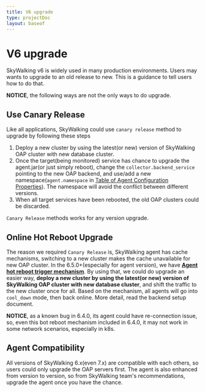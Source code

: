 ```yaml
---
title: V6 upgrade
type: projectDoc
layout: baseof
---
```

# V6 upgrade
SkyWalking v6 is widely used in many production environments. Users may wants to upgrade to an old release to new.
This is a guidance to tell users how to do that.

**NOTICE**, the following ways are not the only ways to do upgrade.

## Use Canary Release
Like all applications, SkyWalking could use `canary release` method to upgrade by following these steps
1. Deploy a new cluster by using the latest(or new) version of SkyWalking OAP cluster with new database cluster.
1. Once the target(being monitored) service has chance to upgrade the agent.jar(or just simply reboot), change the `collector.backend_service`
pointing to the new OAP backend, and use/add a new namespace(`agent.namespace` in [Table of Agent Configuration Properties](../../setup/service-agent/java-agent/readme#table-of-agent-configuration-properties)).
The namespace will avoid the conflict between different versions.
1. When all target services have been rebooted, the old OAP clusters could be discarded.

`Canary Release` methods works for any version upgrade.

## Online Hot Reboot Upgrade
The reason we required `Canary Release` is, SkyWalking agent has cache mechanisms, switching to a new cluster makes the 
cache unavailable for new OAP cluster.
In the 6.5.0+(especially for agent version), we have [**Agent hot reboot trigger mechanism**](../../setup/backend/backend-setup#agent-hot-reboot-trigger-mechanism-in-oap-server-upgrade).
By using that, we could do upgrade an easier way, **deploy a new cluster by using the latest(or new) version of SkyWalking OAP cluster with new database cluster**,
and shift the traffic to the new cluster once for all. Based on the mechanism, all agents will go into `cool_down` mode, then
back online. More detail, read the backend setup document.

**NOTICE**, as a known bug in 6.4.0, its agent could have re-connection issue, so, even this bot reboot mechanism included in 6.4.0,
it may not work in some network scenarios, especially in k8s.

## Agent Compatibility
All versions of SkyWalking 6.x(even 7.x) are compatible with each others, so users could only upgrade the OAP servers first. 
The agent is also enhanced from version to version, so from SkyWalking team's recommendations, upgrade the agent once you have the chance.
